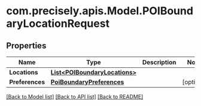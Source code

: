 # com.precisely.apis.Model.POIBoundaryLocationRequest
## Properties

Name | Type | Description | Notes
------------ | ------------- | ------------- | -------------
**Locations** | [**List&lt;POIBoundaryLocations&gt;**](POIBoundaryLocations.md) |  | 
**Preferences** | [**PoiBoundaryPreferences**](PoiBoundaryPreferences.md) |  | [optional] 

[[Back to Model list]](../README.md#documentation-for-models) [[Back to API list]](../README.md#documentation-for-api-endpoints) [[Back to README]](../README.md)

